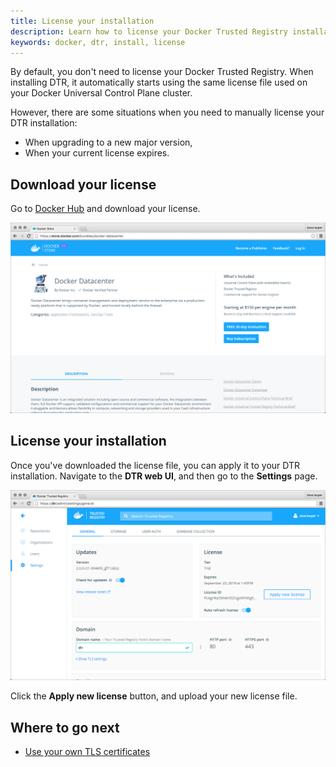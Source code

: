 ```yaml
---
title: License your installation
description: Learn how to license your Docker Trusted Registry installation.
keywords: docker, dtr, install, license
---
```


By default, you don't need to license your Docker Trusted Registry. When
installing DTR, it automatically starts using the same license file used on
your Docker Universal Control Plane cluster.

However, there are some situations when you need to manually license your
DTR installation:

* When upgrading to a new major version,
* When your current license expires.


## Download your license

Go to [Docker Hub](https://hub.docker.com/my-content) and
download your license.

![](../../images/license-1.png)


## License your installation

Once you've downloaded the license file, you can apply it to your DTR
installation. Navigate to the **DTR web UI**, and then go to the **Settings**
page.

![](../../images/license-2.png)

Click the **Apply new license** button, and upload your new license file.


## Where to go next

* [Use your own TLS certificates](use-your-own-tls-certificates.md)
